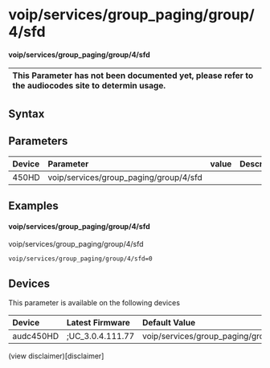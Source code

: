 ﻿---
description: voip/services/group_paging/group/4/sfd
search: false
---

# voip/services/group_paging/group/4/sfd

#### voip/services/group_paging/group/4/sfd


| This Parameter has not been documented yet, please refer to the audiocodes site to determin usage.  | 
| :--- |

## Syntax

## Parameters
|Device|Parameter|value|Description|
|:---|:---|:---|:---|
| 450HD | voip/services/group_paging/group/4/sfd |  |  |

## Examples
#### voip/services/group_paging/group/4/sfd

voip/services/group_paging/group/4/sfd

```
voip/services/group_paging/group/4/sfd=0
```

## Devices
This parameter is available on the following devices

| Device | Latest Firmware | Default Value |
|:---|:---|:---|
| audc450HD | ;UC_3.0.4.111.77 | voip/services/group_paging/group/4/sfd=0 

(view disclaimer)[disclaimer]
